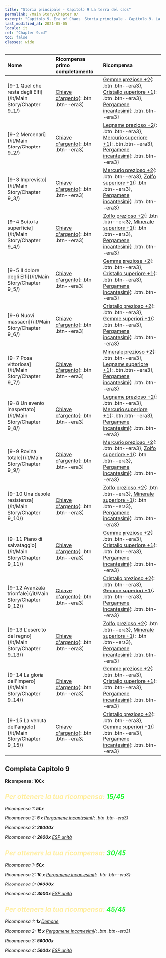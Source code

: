 ```yaml
---
title: "Storia principale - Capitolo 9 La terra del caos"
permalink: /Main Story/Chapter 9/
excerpt: "Capitolo 9. Era of Chaos  Storia principale - Capitolo 9. La terra del caos"
last_modified_at: 2021-05-05
locale: it
ref: "Chapter 9.md"
toc: false
classes: wide
---
```


  | Nome |  Ricompensa primo completamento | Ricompensa |
  |:------------|:------------|:------------| 
  | [9-1 Quel che resta degli Elfi](/it/Main Story/Chapter 9_1/) | [Chiave d'argento](/ItemsIT/con_693/){: .btn .btn--era3} | [Gemme preziose +2](/ItemsIT/mat_30/){: .btn .btn--era3}, [Cristallo superiore +1](/ItemsIT/mat_24/){: .btn .btn--era3}, [Pergamene incantesimi](/ItemsIT/con_694/){: .btn .btn--era3} |
  | [9-2 Mercenari](/it/Main Story/Chapter 9_2/) | [Chiave d'argento](/ItemsIT/con_693/){: .btn .btn--era3} | [Legname prezioso +2](/ItemsIT/mat_27/){: .btn .btn--era3}, [Mercurio superiore +1](/ItemsIT/mat_21/){: .btn .btn--era3}, [Pergamene incantesimi](/ItemsIT/con_694/){: .btn .btn--era3} |
  | [9-3 Imprevisto](/it/Main Story/Chapter 9_3/) | [Chiave d'argento](/ItemsIT/con_693/){: .btn .btn--era3} | [Mercurio prezioso +2](/ItemsIT/mat_28/){: .btn .btn--era3}, [Zolfo superiore +1](/ItemsIT/mat_22/){: .btn .btn--era3}, [Pergamene incantesimi](/ItemsIT/con_694/){: .btn .btn--era3} |
  | [9-4 Sotto la superficie](/it/Main Story/Chapter 9_4/) | [Chiave d'argento](/ItemsIT/con_693/){: .btn .btn--era3} | [Zolfo prezioso +2](/ItemsIT/mat_29/){: .btn .btn--era3}, [Minerale superiore +1](/ItemsIT/mat_19/){: .btn .btn--era3}, [Pergamene incantesimi](/ItemsIT/con_694/){: .btn .btn--era3} |
  | [9-5 Il dolore degli Elfi](/it/Main Story/Chapter 9_5/) | [Chiave d'argento](/ItemsIT/con_693/){: .btn .btn--era3} | [Gemme preziose +2](/ItemsIT/mat_30/){: .btn .btn--era3}, [Cristallo superiore +1](/ItemsIT/mat_24/){: .btn .btn--era3}, [Pergamene incantesimi](/ItemsIT/con_694/){: .btn .btn--era3} |
  | [9-6 Nuovi massacri](/it/Main Story/Chapter 9_6/) | [Chiave d'argento](/ItemsIT/con_693/){: .btn .btn--era3} | [Cristallo prezioso +2](/ItemsIT/mat_31/){: .btn .btn--era3}, [Gemme superiori +1](/ItemsIT/mat_23/){: .btn .btn--era3}, [Pergamene incantesimi](/ItemsIT/con_694/){: .btn .btn--era3} |
  | [9-7 Posa vittoriosa](/it/Main Story/Chapter 9_7/) | [Chiave d'argento](/ItemsIT/con_693/){: .btn .btn--era3} | [Minerale prezioso +2](/ItemsIT/mat_26/){: .btn .btn--era3}, [Legname superiore +1](/ItemsIT/mat_20/){: .btn .btn--era3}, [Pergamene incantesimi](/ItemsIT/con_694/){: .btn .btn--era3} |
  | [9-8 Un evento inaspettato](/it/Main Story/Chapter 9_8/) | [Chiave d'argento](/ItemsIT/con_693/){: .btn .btn--era3} | [Legname prezioso +2](/ItemsIT/mat_27/){: .btn .btn--era3}, [Mercurio superiore +1](/ItemsIT/mat_21/){: .btn .btn--era3}, [Pergamene incantesimi](/ItemsIT/con_694/){: .btn .btn--era3} |
  | [9-9 Rovina totale](/it/Main Story/Chapter 9_9/) | [Chiave d'argento](/ItemsIT/con_693/){: .btn .btn--era3} | [Mercurio prezioso +2](/ItemsIT/mat_28/){: .btn .btn--era3}, [Zolfo superiore +1](/ItemsIT/mat_22/){: .btn .btn--era3}, [Pergamene incantesimi](/ItemsIT/con_694/){: .btn .btn--era3} |
  | [9-10 Una debole resistenza](/it/Main Story/Chapter 9_10/) | [Chiave d'argento](/ItemsIT/con_693/){: .btn .btn--era3} | [Zolfo prezioso +2](/ItemsIT/mat_29/){: .btn .btn--era3}, [Minerale superiore +1](/ItemsIT/mat_19/){: .btn .btn--era3}, [Pergamene incantesimi](/ItemsIT/con_694/){: .btn .btn--era3} |
  | [9-11 Piano di salvataggio](/it/Main Story/Chapter 9_11/) | [Chiave d'argento](/ItemsIT/con_693/){: .btn .btn--era3} | [Gemme preziose +2](/ItemsIT/mat_30/){: .btn .btn--era3}, [Cristallo superiore +1](/ItemsIT/mat_24/){: .btn .btn--era3}, [Pergamene incantesimi](/ItemsIT/con_694/){: .btn .btn--era3} |
  | [9-12 Avanzata trionfale](/it/Main Story/Chapter 9_12/) | [Chiave d'argento](/ItemsIT/con_693/){: .btn .btn--era3} | [Cristallo prezioso +2](/ItemsIT/mat_31/){: .btn .btn--era3}, [Gemme superiori +1](/ItemsIT/mat_23/){: .btn .btn--era3}, [Pergamene incantesimi](/ItemsIT/con_694/){: .btn .btn--era3} |
  | [9-13 L'esercito del regno](/it/Main Story/Chapter 9_13/) | [Chiave d'argento](/ItemsIT/con_693/){: .btn .btn--era3} | [Zolfo prezioso +2](/ItemsIT/mat_29/){: .btn .btn--era3}, [Minerale superiore +1](/ItemsIT/mat_19/){: .btn .btn--era3}, [Pergamene incantesimi](/ItemsIT/con_694/){: .btn .btn--era3} |
  | [9-14 La gloria dell'impero](/it/Main Story/Chapter 9_14/) | [Chiave d'argento](/ItemsIT/con_693/){: .btn .btn--era3} | [Gemme preziose +2](/ItemsIT/mat_30/){: .btn .btn--era3}, [Cristallo superiore +1](/ItemsIT/mat_24/){: .btn .btn--era3}, [Pergamene incantesimi](/ItemsIT/con_694/){: .btn .btn--era3} |
  | [9-15 La venuta dell'angelo](/it/Main Story/Chapter 9_15/) | [Chiave d'argento](/ItemsIT/con_693/){: .btn .btn--era3} | [Cristallo prezioso +2](/ItemsIT/mat_31/){: .btn .btn--era3}, [Gemme superiori +1](/ItemsIT/mat_23/){: .btn .btn--era3}, [Pergamene incantesimi](/ItemsIT/con_694/){: .btn .btn--era3} |


## Completa Capitolo 9

 **Ricompensa:**  **100x** <i class="fas fa-gem"/>



## <span style="color: #ffeea0">Per ottenere la tua ricompensa: </span><span style="color: #27f73a">15/45</span>

 Ricompensa 1:  **50x** <i class="fas fa-gem"/>

 Ricompensa 2: **5 x** [Pergamene incantesimi](/ItemsIT/con_694/){: .btn .btn--era3}

 Ricompensa 3:  **20000x** <i class="fas fa-coins"/>

 Ricompensa 4:  **2000x** [ESP unità](/ItemsIT/con_902/)



## <span style="color: #ffeea0">Per ottenere la tua ricompensa: </span><span style="color: #27f73a">30/45</span>

 Ricompensa 1:  **50x** <i class="fas fa-gem"/>

 Ricompensa 2: **10 x** [Pergamene incantesimi](/ItemsIT/con_694/){: .btn .btn--era3}

 Ricompensa 3:  **30000x** <i class="fas fa-coins"/>

 Ricompensa 4:  **3000x** [ESP unità](/ItemsIT/con_902/)



## <span style="color: #ffeea0">Per ottenere la tua ricompensa: </span><span style="color: #27f73a">45/45</span>

 Ricompensa 1:  **1x** [Demone](/it/units/Demon/)

 Ricompensa 2: **15 x** [Pergamene incantesimi](/ItemsIT/con_694/){: .btn .btn--era3}

 Ricompensa 3:  **50000x** <i class="fas fa-coins"/>

 Ricompensa 4:  **5000x** [ESP unità](/ItemsIT/con_902/)


